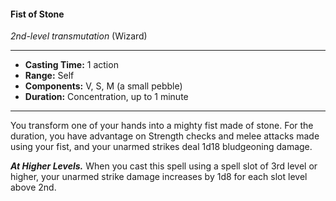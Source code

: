 #### Fist of Stone
*2nd-level transmutation* (Wizard)
___
- **Casting Time:** 1 action
- **Range:** Self
- **Components:** V, S, M (a small pebble)
- **Duration:** Concentration, up to 1 minute
---
You transform one of your hands into a mighty fist made of stone. For the duration, you have advantage on Strength checks and melee attacks made using your fist, and your unarmed strikes deal 1d18 bludgeoning damage.

***At Higher Levels.*** When you cast this spell using a spell slot of 3rd level or higher, your unarmed strike damage increases by 1d8 for each slot level above 2nd.
